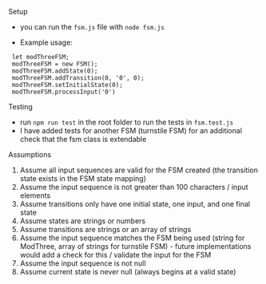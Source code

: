 Setup

- you can run the `fsm.js` file with `node fsm.js`

- Example usage:

```
 let modThreeFSM;
 modThreeFSM = new FSM();
 modThreeFSM.addState(0);
 modThreeFSM.addTransition(0, '0', 0);
 modThreeFSM.setInitialState(0);
 modThreeFSM.processInput('0')
```

Testing

- run `npm run test` in the root folder to run the tests in `fsm.test.js`
- I have added tests for another FSM (turnstile FSM) for an additional check that the fsm class is extendable

Assumptions

1. Assume all input sequences are valid for the FSM created (the transition state exists in the FSM state mapping)
2. Assume the input sequence is not greater than 100 characters / input elements
3. Assume transitions only have one initial state, one input, and one final state
4. Assume states are strings or numbers
5. Assume transitions are strings or an array of strings
6. Assume the input sequence matches the FSM being used (string for ModThree, array of strings for turnstile FSM) - future implementations would add a check for this / validate the input for the FSM
7. Assume the input sequence is not null
8. Assume current state is never null (always begins at a valid state)

